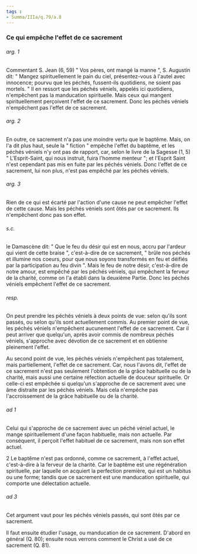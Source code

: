 ```yaml
---
tags : 
- Summa/IIIa/q.79/a.8
---
```


### Ce qui empêche l'effet de ce sacrement

###### arg. 1
Commentant S. Jean (6, 59) " Vos pères, ont mangé la manne ", S. Augustin dit: " Mangez spirituellement le pain du ciel, présentez-vous à l'autel avec innocence; pourvu que les péchés, fussent-ils quotidiens, ne soient pas mortels. " Il en ressort que les péchés véniels, appelés ici quotidiens, n'empêchent pas la manducation spirituelle. Mais ceux qui mangent spirituellement perçoivent l'effet de ce sacrement. Donc les péchés véniels n'empêchent pas l'effet de ce sacrement. 

###### arg. 2
En outre, ce sacrement n'a pas une moindre vertu que le baptême. Mais, on l'a dit plus haut, seule la " fiction " empêche l'effet du baptême, et les péchés véniels n'y ont pas de rapport, car, selon le livre de la Sagesse (1, 5) " L'Esprit-Saint, qui nous instruit, fuira l'homme menteur "; et l'Esprit Saint n'est cependant pas mis en fuite par les péchés véniels. Donc l'effet de ce sacrement, lui non plus, n'est pas empêché par les péchés véniels. 

###### arg. 3
Rien de ce qui est écarté par l'action d'une cause ne peut empêcher l'effet de cette cause. Mais les péchés véniels sont ôtés par ce sacrement. Ils n'empêchent donc pas son effet. 

###### s.c.
le Damascène dit: " Que le feu du désir qui est en nous, accru par l'ardeur qui vient de cette braise ", c'est-à-dire de ce sacrement, " brûle nos péchés et illumine nos coeurs, pour que nous soyons transformés en feu et déifiés par la participation au feu divin ". Mais le feu de notre désir, c'est-à-dire de notre amour, est empêché par les péchés véniels, qui empêchent la ferveur de la charité, comme on l'a établi dans la deuxième Partie. Donc les péchés véniels empêchent l'effet de ce sacrement. 

###### resp.
On peut prendre les péchés véniels à deux points de vue: selon qu'ils sont passés, ou selon qu'ils sont actuellement commis. Au premier point de vue, les péchés véniels n'empêchent aucunement l'effet de ce sacrement. Car il peut arriver que quelqu'un, après avoir commis de nombreux péchés véniels, s'approche avec dévotion de ce sacrement et en obtienne pleinement l'effet. 

Au second point de vue, les péchés véniels n'empêchent pas totalement, mais partiellement, l'effet de ce sacrement. Car, nous l'avons dit, l'effet de ce sacrement n'est pas seulement l'obtention de la grâce habituelle ou de la charité, mais aussi une certaine réfection actuelle de douceur spirituelle. Or celle-ci est empêchée si quelqu'un s'approche de ce sacrement avec une âme distraite par les péchés véniels. Mais cela n'empêche pas l'accroissement de la grâce habituelle ou de la charité. 

###### ad 1
Celui qui s'approche de ce sacrement avec un péché véniel actuel, le mange spirituellement d'une façon habituelle, mais non actuelle. Par conséquent, il perçoit l'effet habituel de ce sacrement, mais non son effet actuel. 

2 Le baptême n'est pas ordonné, comme ce sacrement, à l'effet actuel, c'est-à-dire à la ferveur de la charité. Car le baptême est une régénération spirituelle, par laquelle on acquiert la perfection première, qui est un habitus ou une forme; tandis que ce sacrement est une manducation spirituelle, qui comporte une délectation actuelle. 

###### ad 3
Cet argument vaut pour les péchés véniels passés, qui sont ôtés par ce sacrement. 

Il faut ensuite étudier l'usage, ou manducation de ce sacrement. D'abord en général (Q. 80); ensuite nous verrons comment le Christ a usé de ce sacrement (Q. 81). 

